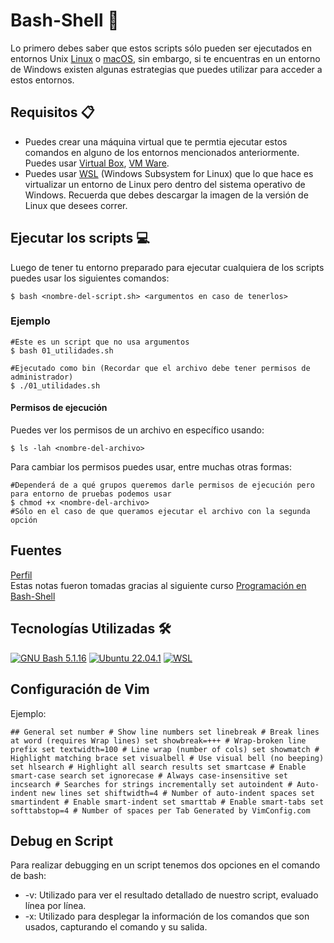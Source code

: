 # Bash-Shell 🚀

Lo primero debes saber que estos scripts sólo pueden ser ejecutados en entornos Unix [Linux](https://www.kernel.org/) o [macOS](https://www.apple.com/macos/), sin embargo, si te encuentras en un entorno de Windows existen algunas estrategias que puedes utilizar para acceder a estos entornos.

## Requisitos 📋
- Puedes crear una máquina virtual que te permtia ejecutar estos comandos en alguno de los entornos mencionados anteriormente. Puedes usar [Virtual Box](https://www.virtualbox.org/), [VM Ware](https://www.vmware.com/products/workstation-pro/workstation-pro-evaluation.html).
- Puedes usar [WSL](https://learn.microsoft.com/en-us/windows/wsl/install) (Windows Subsystem for Linux) que lo que hace es virtualizar un entorno de Linux pero dentro del sistema operativo de Windows. Recuerda que debes descargar la imagen de la versión de Linux que desees correr.


## Ejecutar los scripts 💻
Luego de tener tu entorno preparado para ejecutar cualquiera de los scripts puedes usar los siguientes comandos:

```shell
$ bash <nombre-del-script.sh> <argumentos en caso de tenerlos>
```

### Ejemplo
```shell
#Este es un script que no usa argumentos
$ bash 01_utilidades.sh
```

```shell
#Ejecutado como bin (Recordar que el archivo debe tener permisos de administrador)
$ ./01_utilidades.sh
```

#### Permisos de ejecución

Puedes ver los permisos de un archivo en específico usando:

```shell
$ ls -lah <nombre-del-archivo>
```

Para cambiar los permisos puedes usar, entre muchas otras formas:

```shell
#Dependerá de a qué grupos queremos darle permisos de ejecución pero para entorno de pruebas podemos usar
$ chmod +x <nombre-del-archivo>
#Sólo en el caso de que queramos ejecutar el archivo con la segunda opción
```

## Fuentes

[Perfil](https://platzi.com/p/dsantafe26/)
</br>
Estas notas fueron tomadas gracias al siguiente curso [Programación en Bash-Shell](https://platzi.com/cursos/bash-shell/)

## Tecnologías Utilizadas 🛠️
[![GNU Bash 5.1.16](https://img.shields.io/badge/GNU%20Bash-4EAA25?style=for-the-badge&logo=GNU%20Bash&logoColor=white)](https://www.gnu.org/software/bash/)
[![Ubuntu 22.04.1](https://img.shields.io/badge/Ubuntu-E95420?style=for-the-badge&logo=ubuntu&logoColor=white)](https://ubuntu.com/)
[![WSL](https://img.shields.io/badge/WSL-0a97f5?style=for-the-badge&logo=linux&logoColor=white)](https://docs.microsoft.com/en-us/windows/wsl/)
	
## Configuración de Vim

Ejemplo:

`## General
set number # Show line numbers
set linebreak # Break lines at word (requires Wrap lines)
set showbreak=+++ # Wrap-broken line prefix
set textwidth=100 # Line wrap (number of cols)
set showmatch # Highlight matching brace
set visualbell # Use visual bell (no beeping)
set hlsearch # Highlight all search results
set smartcase # Enable smart-case search
set ignorecase # Always case-insensitive
set incsearch # Searches for strings incrementally
set autoindent # Auto-indent new lines
set shiftwidth=4 # Number of auto-indent spaces
set smartindent # Enable smart-indent
set smarttab # Enable smart-tabs
set softtabstop=4 # Number of spaces per Tab
Generated by VimConfig.com`

## Debug en Script

Para realizar debugging en un script tenemos dos opciones en el comando de bash:
- -v: Utilizado para ver el resultado detallado de nuestro script, evaluado línea por línea.
- -x: Utilizado para desplegar la información de los comandos que son usados, capturando el comando y su salida.
